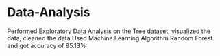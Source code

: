 # Data-Analysis


Performed Exploratory Data Analysis on the Tree dataset, visualized the data, cleaned the data
Used Machine Learning Algorithm Random Forest and got accuracy of 95.13%
